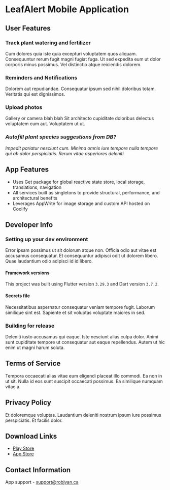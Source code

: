 # LeafAlert Mobile Application

## User Features

### Track plant watering and fertilizer

Cum dolores quia iste quia excepturi voluptatem quos aliquam. Consequuntur rerum fugit magni fugiat fuga. Ut sed expedita eum ut dolor corporis minus possimus. Vel distinctio atque reiciendis dolorem.

### Reminders and Notifications

Dolorem aut repudiandae. Consequatur ipsum sed nihil doloribus totam. Veritatis qui est dignissimos.

### Upload photos

Gallery or camera blah blah Sit architecto cupiditate doloribus delectus voluptatem cum aut. Voluptatem ut ut.

### _Autofill plant species suggestions from DB?_

_Impedit pariatur nesciunt cum. Minima omnis iure tempore nulla tempore qui ab dolor perspiciatis. Rerum vitae asperiores deleniti._

## App Features

- Uses Get package for global reactive state store, local storage, translations, navigation
- All services built as singletons to provide structural, performance, and architectural benefits
- Leverages AppWrite for image storage and custom API hosted on Coolify

## Developer Info

### Setting up your dev environment
Error ipsam possimus ut sit dolorum atque non. Officia odio aut vitae est accusamus consequatur. Et consequuntur adipisci odit ut dolorem libero. Quae laudantium odio adipisci id id libero.

#### Framework versions

This project was built using Flutter version `3.29.3` and Dart version `3.7.2`.

#### Secrets file

Necessitatibus aspernatur consequatur veniam tempore fugit. Laborum similique sint est. Sapiente et sit voluptas voluptate maiores in sed.

### Building for release
Deleniti iusto accusamus qui eaque. Iste nesciunt alias culpa dolor. Animi sunt cupiditate tempore ut consequatur aut eaque repellendus. Autem ut hic enim ut magni harum soluta.

## Terms of Service
Tempora occaecati alias vitae eum eligendi placeat illo commodi. Ea non in ut sit. Nulla id eos sunt suscipit occaecati possimus. Ea similique numquam vitae a.

## Privacy Policy
Et doloremque voluptas. Laudantium deleniti nostrum ipsum iure possimus perspiciatis. Et facilis dolor.

## Download Links

- [Play Store](https://)
- [App Store](https://)

## Contact Information

App support - [support@robjvan.ca](mailto:support@robjvan.ca)

